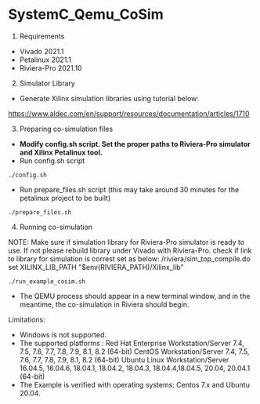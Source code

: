 # SystemC_Qemu_CoSim
1. Requirements
- Vivado 2021.1
- Petalinux 2021.1
- Riviera-Pro 2021.10

2. Simulator Library
- Generate Xilinx simulation libraries using tutorial below:
 
https://www.aldec.com/en/support/resources/documentation/articles/1710

3. Preparing co-simulation files
- **Modify config.sh script. Set the proper paths to Riviera-Pro simulator and Xilinx Petalinux tool.**
- Run config.sh script

`./config.sh`
- Run prepare_files.sh script (this may take around 30 minutes for the petalinux project to be built) 

`./prepare_files.sh`

4. Running co-simulation

NOTE:   Make sure if simulation library for Riviera-Pro simulator is ready to use. If not please rebuild library under Vivado with Riviera-Pro.
        check if link to library for simulation is correst set as below:
        /riviera/sim_top_compile.do
        set XILINX_LIB_PATH "$env(RIVIERA_PATH)/Xilinx_lib"


`./run_example_cosim.sh`
- The QEMU process should appear in a new terminal window, and in the meantime, the co-simulation in Riviera should begin. 

Limitations:
- Windows is not supported.
- The supported platforms :
  Red Hat Enterprise Workstation/Server 7.4, 7.5, 7.6, 7.7, 7.8, 7.9, 8.1, 8.2 (64-bit)
  CentOS Workstation/Server 7.4, 7.5, 7.6, 7.7, 7.8, 7.9, 8.1, 8.2 (64-bit)
  Ubuntu Linux Workstation/Server 16.04.5, 16.04.6, 18.04.1, 18.04.2, 18.04.3, 18.04.4,18.04.5, 20.04, 20.04.1 (64-bit)
- The Example is verified with operating systems: Centos 7.x  and Ubuntu 20.04.
